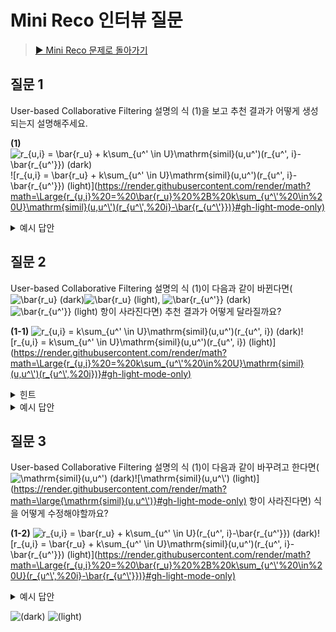 # Mini Reco 인터뷰 질문

> [▶︎ Mini Reco 문제로 돌아가기](README.md)

## 질문 1

User-based Collaborative Filtering 설명의 식 (1)을 보고 추천 결과가 어떻게 생성되는지 설명해주세요.

**(1)** ![r_{u,i} = \bar{r_u} + k\sum_{u^\' \in U}\mathrm{simil}(u,u^\')(r_{u^\', i}-\bar{r_{u^\'}}) (dark)](https://render.githubusercontent.com/render/math?math=\color{white}\Large{r_{u,i}%20=%20\bar{r_u}%20%2B%20k\sum_{u^\'%20\in%20U}\mathrm{simil}(u,u^\')(r_{u^\',%20i}-\bar{r_{u^\'}})}#gh-dark-mode-only)![r_{u,i} = \bar{r_u} + k\sum_{u^\' \in U}\mathrm{simil}(u,u^\')(r_{u^\', i}-\bar{r_{u^\'}}) (light)](https://render.githubusercontent.com/render/math?math=\Large{r_{u,i}%20=%20\bar{r_u}%20%2B%20k\sum_{u^\'%20\in%20U}\mathrm{simil}(u,u^\')(r_{u^\',%20i}-\bar{r_{u^\'}})}#gh-light-mode-only)

<details>
<summary>예시 답안</summary>

- 유저의 특정 아이템에 대한 예측 평점은 아래 두 항을 더해서 구한다.
  - 우변 첫번째 항은 해당 유저의 평점 평균을 의미하고,
  - 우변 두번째 항은 유사 이웃들의 평첨 편차의 가중 평균을 의미한다.

</details>

## 질문 2

User-based Collaborative Filtering 설명의 식 (1)이 다음과 같이 바뀐다면(![\bar{r_u} (dark)](https://render.githubusercontent.com/render/math?math=\color{white}\large{\bar{r_u}}#gh-dark-mode-only)![\bar{r_u} (light)](https://render.githubusercontent.com/render/math?math=\large{\bar{r_u}}#gh-light-mode-only), ![\bar{r_{u^\'}} (dark)](https://render.githubusercontent.com/render/math?math=\color{white}\large{\bar{r_{u^\'}}}#gh-dark-mode-only)![\bar{r_{u^\'}} (light)](https://render.githubusercontent.com/render/math?math=\large{\bar{r_{u^\'}}}#gh-light-mode-only) 항이 사라진다면) 추천 결과가 어떻게 달라질까요?

**(1-1)** ![r_{u,i} = k\sum_{u^\' \in U}\mathrm{simil}(u,u^\')(r_{u^\', i}) (dark)](https://render.githubusercontent.com/render/math?math=\color{white}\Large{r_{u,i}%20=%20k\sum_{u^\'%20\in%20U}\mathrm{simil}(u,u^\')(r_{u^\',%20i})}#gh-dark-mode-only)![r_{u,i} = k\sum_{u^\' \in U}\mathrm{simil}(u,u^\')(r_{u^\', i}) (light)](https://render.githubusercontent.com/render/math?math=\Large{r_{u,i}%20=%20k\sum_{u^\'%20\in%20U}\mathrm{simil}(u,u^\')(r_{u^\',%20i})}#gh-light-mode-only)

<details>
<summary>힌트</summary>

- 만약 특정 유저의 점수가 굉장히 짠 편이라면(모든 아이템에 대해서 낮은 점수를 부여한다면) 어떤 상황이 발생할까요?

</details>

<details>
<summary>예시 답안</summary>

- 식 (1)에서 (1-1)로 바뀌는 것은 bias 텀 없이 이웃들의 평점 평균으로만 해당 유저의 평점을 계산하는 것을 의미한다.
- 하지만 유저의 평점 bias가 서로 다르고 그 점이 반영되지 않는다면, 제대로 된 추천 결과(예상 평점)가 계산되지 않을 수 있다.

(극단적으로) 예를 들면, 유저 A의 평점 평균은 2점이고 유저 A의 최근접 이웃들의 평점 평균은 4.5점인 상황을 가정해보자. 유저 A의 최근접 이웃들이 특정 아이템 B에 대해서 평균 3점 정도의 평가를 내렸다고 할 때, (bias를 반영하지 않는 식 (1-1)의 경우) 최근접 이웃들의 기준으로 보았을 때 아이템 B는 비추천할만한 아이템이지만 유저 A의 평점 평균과 비교해보았을때는 추천 작품이 될 수 있다. 따라서 각 유저의 평점 bias를 반영하여 추천 결과(예상 평점)를 계산하는 것이 더 좋은 결과를 낼 수 있을 것이다.

</details>

## 질문 3

User-based Collaborative Filtering 설명의 식 (1)이 다음과 같이 바꾸려고 한다면(![\mathrm{simil}(u,u^\') (dark)](https://render.githubusercontent.com/render/math?math=\color{white}\large{\mathrm{simil}(u,u^\')}#gh-dark-mode-only)![\mathrm{simil}(u,u^\') (light)](https://render.githubusercontent.com/render/math?math=\large{\mathrm{simil}(u,u^\')}#gh-light-mode-only) 항이 사라진다면) 식을 어떻게 수정해야할까요?

**(1-2)** ![r_{u,i} = \bar{r_u} + k\sum_{u^\' \in U}(r_{u^\', i}-\bar{r_{u^\'}}) (dark)](https://render.githubusercontent.com/render/math?math=\color{white}\Large{r_{u,i}%20=%20\bar{r_u}%20%2B%20k\sum_{u^\'%20\in%20U}(r_{u^\',%20i}-\bar{r_{u^\'}})}#gh-dark-mode-only)![r_{u,i} = \bar{r_u} + k\sum_{u^\' \in U}\mathrm{simil}(u,u^\')(r_{u^\', i}-\bar{r_{u^\'}}) (light)](https://render.githubusercontent.com/render/math?math=\Large{r_{u,i}%20=%20\bar{r_u}%20%2B%20k\sum_{u^\'%20\in%20U}(r_{u^\',%20i}-\bar{r_{u^\'}})}#gh-light-mode-only)

<details>
<summary>예시 답안</summary>

- 식 (1)에서 우변의 마지막 항은 최근접 이웃이 해당 아이템에 매긴 평점의 가중 평균이었으나, 식 (1-2)에서는 가중 평균이 아닌 산술 평균으로 변경하려는 것으로 볼 수 있다.
- 따라서 ![k=\frac{1}{|U|} (dark)](https://render.githubusercontent.com/render/math?math=\color{white}\Large{k=\frac{1}{|U|}}#gh-dark-mode-only)![k=\frac{1}{|U|} (light)](https://render.githubusercontent.com/render/math?math=\Large{k=\frac{1}{|U|}}#gh-light-mode-only)로 수정하면 최근접 이웃의 평점의 산술 평균으로 계산한 추천 결과(예상 평점)를 얻을 수 있을 것이다.

</details>


![ (dark)](https://render.githubusercontent.com/render/math?math=\color{white}\Large{}#gh-dark-mode-only)
![ (light)](https://render.githubusercontent.com/render/math?math=\Large{}#gh-light-mode-only)
